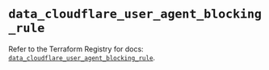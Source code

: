 # `data_cloudflare_user_agent_blocking_rule`

Refer to the Terraform Registry for docs: [`data_cloudflare_user_agent_blocking_rule`](https://registry.terraform.io/providers/cloudflare/cloudflare/5.9.0/docs/data-sources/user_agent_blocking_rule).
